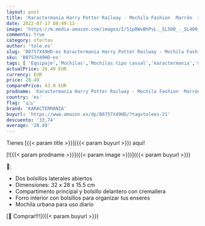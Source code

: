 ```yaml
---
layout: post
title: 'Karactermania Harry Potter Railway - Mochila Fashion  Marrón  32 cm'
date: 2022-07-17 08:49:13
image: 'https://m.media-amazon.com/images/I/51pBWvBhPvL._SL500_._SL400_.jpg'
comments: true
category: ofertas
author: 'tole.es'
slug: 'B0757X49HD-es Karactermania Harry Potter Railway - Mochila Fashion...'
sku: 'B0757X49HD-es'
tags: [ 'Equipaje','Mochilas','Mochilas tipo casual','karactermania','mochila','🇪🇸', ]
actualPrice: 28.49 EUR
currency: EUR
price: 28.49
comparePrice: 43.0 EUR
prodname: 'Karactermania Harry Potter Railway - Mochila Fashion  Marrón  32 cm'
country: 'es'
flag: '🇪🇸'
brand: 'KARACTERMANIA'
buyurl: 'https://www.amazon.es/dp/B0757X49HD/?tag=tolees-21'
descuento: '33.74'
average: '28.49'
---
```


Tienes [{{< param title >}}]({{< param buyurl >}}) aqui!

[![{{< param prodname >}}]({{< param image >}})]({{< param buyurl >}})

🔎:

- Dos bolsillos laterales abiertos
- Dimensiones: 32 x 28 x 15.5 cm
- Compartimento principal y bolsillo delantero con cremallera
- Forro interior con bolsillos para organizar tus enseres
- Mochila urbana para uso diario

[🛒 Comprar!!!]({{< param buyurl >}})
